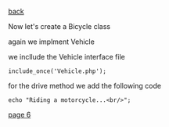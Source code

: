 [back](./page04.md)


Now let's create a Bicycle class

again we implment Vehicle


we incllude the Vehicle interface file

```
include_once('Vehicle.php');
```

for the drive method we add the following code

```
echo "Riding a motorcycle...<br/>";
```

[page 6](./page06.md)
